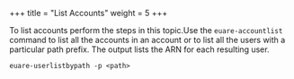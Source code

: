 +++
title = "List Accounts"
weight = 5
+++

To list accounts perform the steps in this topic.Use the `euare-accountlist` command to list all the accounts in an account or to list all the users with a particular path prefix. The output lists the ARN for each resulting user. 


    euare-userlistbypath -p <path>

